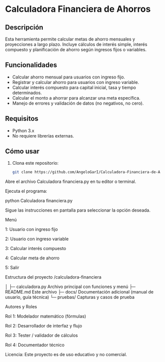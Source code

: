 # Calculadora Financiera de Ahorros

## Descripción
Esta herramienta permite calcular metas de ahorro mensuales y proyecciones a largo plazo. 
Incluye cálculos de interés simple, interés compuesto y planificación de ahorro según ingresos fijos o variables.

## Funcionalidades
- Calcular ahorro mensual para usuarios con ingreso fijo.  
- Registrar y calcular ahorro para usuarios con ingreso variable.  
- Calcular interés compuesto para capital inicial, tasa y tiempo determinados.  
- Calcular el monto a ahorrar para alcanzar una meta específica.  
- Manejo de errores y validación de datos (no negativos, no cero).

## Requisitos
- Python 3.x
- No requiere librerías externas.

## Cómo usar
1. Clona este repositorio:
   ```bash
   git clone https://github.com/AngeloGarI/Calculadora-Financiera-de-Ahorros.git


Abre el archivo Calculadora financiera.py en tu editor o terminal.

Ejecuta el programa:

python Calculadora financiera.py


Sigue las instrucciones en pantalla para seleccionar la opción deseada.

Menú

1: Usuario con ingreso fijo

2: Usuario con ingreso variable

3: Calcular interés compuesto

4: Calcular meta de ahorro

5: Salir

Estructura del proyecto
/calculadora-financiera

│
├─ calculadora.py        Archivo principal con funciones y menú
├─ README.md            Este archivo
├─ docs/                Documentación adicional (manual de usuario, guía técnica)
└─ pruebas/             Capturas y casos de prueba

Autores y Roles

Rol 1: Modelador matemático (fórmulas)

Rol 2: Desarrollador de interfaz y flujo

Rol 3: Tester / validador de cálculos

Rol 4: Documentador técnico

Licencia: 
Este proyecto es de uso educativo y no comercial.
